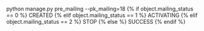 python manage.py pre_mailing --pk_mailing=18
{% if object.mailing_status == 0 %}
        <td><span class="badge rounded-pill text-bg-warning">CREATED</span></td>
        {% elif object.mailing_status == 1 %}
        <td><span class="badge rounded-pill text-bg-secondary">ACTIVATING</span></td>
        {% elif object.mailing_status == 2 %}
        <td><span class="badge rounded-pill text-bg-danger">STOP</span></td>
        {% else %}
        <td><span class="badge rounded-pill text-bg-success">SUCCESS</span></td>
        {% endif %}
